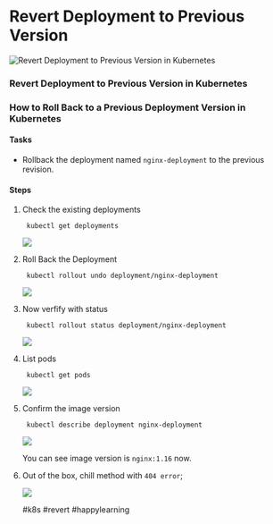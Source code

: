 # Revert Deployment to Previous Version

![Revert Deployment to Previous Version in Kubernetes](https://cdn.hashnode.com/res/hashnode/image/upload/v1728901692959/8bf54529-28d2-44f3-8014-e3bff006fe50.png?w=1600\&h=840\&fit=crop\&crop=entropy\&auto=compress,format\&format=webp)

### Revert Deployment to Previous Version in Kubernetes

### How to Roll Back to a Previous Deployment Version in Kubernetes

#### Tasks <a href="#heading-tasks" id="heading-tasks"></a>

* Rollback the deployment named `nginx-deployment` to the previous revision.

#### Steps <a href="#heading-steps" id="heading-steps"></a>

1.  Check the existing deployments

    ```
     kubectl get deployments
    ```

    ![](https://cdn.hashnode.com/res/hashnode/image/upload/v1728901797671/5bb60131-082c-4bec-b7b3-531180ffb64b.png?auto=compress,format\&format=webp)
2.  Roll Back the Deployment

    ```
     kubectl rollout undo deployment/nginx-deployment
    ```

    ![](https://cdn.hashnode.com/res/hashnode/image/upload/v1728901930974/8ac10e8b-9487-41de-acdd-063252c649c5.png?auto=compress,format\&format=webp)
3.  Now verfify with status

    ```
     kubectl rollout status deployment/nginx-deployment
    ```

    ![](https://cdn.hashnode.com/res/hashnode/image/upload/v1728901996974/7e414b18-2e54-44b2-915a-bd9a3892037d.png?auto=compress,format\&format=webp)
4.  List pods

    ```
     kubectl get pods
    ```

    ![](https://cdn.hashnode.com/res/hashnode/image/upload/v1728902071340/521e8fd1-d4f3-49b8-ae14-9ad1047e81ba.png?auto=compress,format\&format=webp)
5.  Confirm the image version

    ```
     kubectl describe deployment nginx-deployment
    ```

    ![](https://cdn.hashnode.com/res/hashnode/image/upload/v1728902162171/729528e1-cc80-44ce-8af0-d6fb376c5807.png?auto=compress,format\&format=webp)

    You can see image version is `nginx:1.16` now.
6.  Out of the box, chill method with `404 error`;

    ![](https://cdn.hashnode.com/res/hashnode/image/upload/v1728902288827/d9a51ac9-52b1-4801-9766-65f982265442.png?auto=compress,format\&format=webp)

    \#k8s #revert #happylearning
